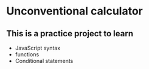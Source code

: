 # Unconventional calculator

## This is a practice project to learn

- JavaScript syntax
- functions
- Conditional statements
